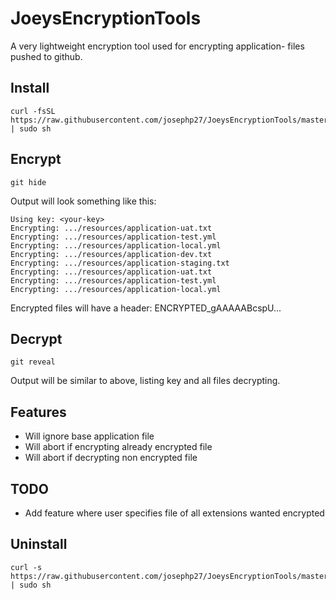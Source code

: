 # JoeysEncryptionTools

A very lightweight encryption tool used for encrypting application- files pushed to github.

## Install
```
curl -fsSL https://raw.githubusercontent.com/josephp27/JoeysEncryptionTools/master/install.sh | sudo sh
```

## Encrypt
```
git hide
```

Output will look something like this: 
```
Using key: <your-key>
Encrypting: .../resources/application-uat.txt
Encrypting: .../resources/application-test.yml
Encrypting: .../resources/application-local.yml
Encrypting: .../resources/application-dev.txt
Encrypting: .../resources/application-staging.txt
Encrypting: .../resources/application-uat.txt
Encrypting: .../resources/application-test.yml
Encrypting: .../resources/application-local.yml
```

Encrypted files will have a header: ENCRYPTED_gAAAAABcspU...

## Decrypt
```
git reveal
```
Output will be similar to above, listing key and all files decrypting.

## Features
- Will ignore base application file
- Will abort if encrypting already encrypted file
- Will abort if decrypting non encrypted file

## TODO
- Add feature where user specifies file of all extensions wanted encrypted

## Uninstall
```
curl -s https://raw.githubusercontent.com/josephp27/JoeysEncryptionTools/master/uninstall.sh | sudo sh
```
